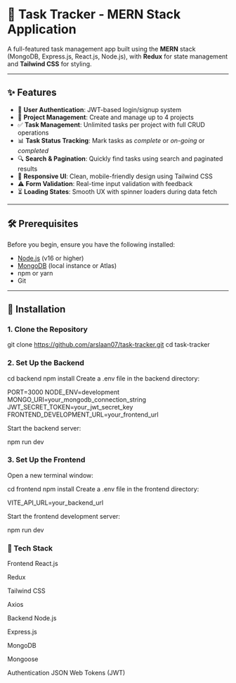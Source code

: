 # 🧭 Task Tracker - MERN Stack Application

A full-featured task management app built using the **MERN** stack (MongoDB, Express.js, React.js, Node.js), with **Redux** for state management and **Tailwind CSS** for styling.

---

## ✨ Features

- 🔐 **User Authentication**: JWT-based login/signup system
- 📁 **Project Management**: Create and manage up to 4 projects
- ✅ **Task Management**: Unlimited tasks per project with full CRUD operations
- 📊 **Task Status Tracking**: Mark tasks as *complete* or *on-going* or *completed*
- 🔍 **Search & Pagination**: Quickly find tasks using search and paginated results
- 📱 **Responsive UI**: Clean, mobile-friendly design using Tailwind CSS
- ⚠️ **Form Validation**: Real-time input validation with feedback
- ⏳ **Loading States**: Smooth UX with spinner loaders during data fetch

---

## 🛠️ Prerequisites

Before you begin, ensure you have the following installed:

- [Node.js](https://nodejs.org/) (v16 or higher)
- [MongoDB](https://www.mongodb.com/) (local instance or Atlas)
- npm or yarn
- Git

---

## 🚀 Installation

### 1. Clone the Repository

git clone https://github.com/arslaan07/task-tracker.git
cd task-tracker


###  2. Set Up the Backend

cd backend
npm install
Create a .env file in the backend directory:

PORT=3000
NODE_ENV=development
MONGO_URI=your_mongodb_connection_string
JWT_SECRET_TOKEN=your_jwt_secret_key
FRONTEND_DEVELOPMENT_URL=your_frontend_url

Start the backend server:

npm run dev

### 3. Set Up the Frontend
Open a new terminal window:

cd frontend
npm install
Create a .env file in the frontend directory:

VITE_API_URL=your_backend_url

Start the frontend development server:

npm run dev



### 🧰 Tech Stack
Frontend
React.js

Redux

Tailwind CSS

Axios

Backend
Node.js

Express.js

MongoDB

Mongoose

Authentication
JSON Web Tokens (JWT)